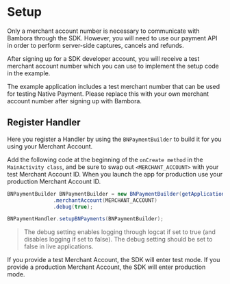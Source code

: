 # Setup

Only a merchant account number is necessary to communicate with Bambora through the SDK. However, you will need to use our payment API in order to perform server-side captures, cancels and refunds.

After signing up for a SDK developer account, you will receive a test merchant account number which you can use to implement the setup code in the example.

The example application includes a test merchant number that can be used for testing Native Payment. Please replace this with your own merchant account number after signing up with Bambora.

## Register Handler

Here you register a Handler by using the `BNPaymentBuilder` to build it for you using your Merchant Account.

Add the following code at the beginning of the `onCreate method` in the `MainActivity class`, and be sure to swap out `<MERCHANT_ACCOUNT>` with your test Merchant Account ID. When you launch the app for production use your production Merchant Account ID.

```java
BNPaymentBuilder BNPaymentBuilder = new BNPaymentBuilder(getApplicationContext())
               .merchantAccount(MERCHANT_ACCOUNT)
               .debug(true);

BNPaymentHandler.setupBNPayments(BNPaymentBuilder);
```

> The debug setting enables logging through logcat if set to true (and disables logging if set to false). The debug setting should be set to false in live applications.

If you provide a test Merchant Account, the SDK will enter test mode. If you provide a production Merchant Account, the SDK will enter production mode.